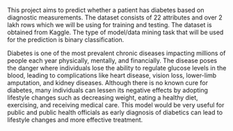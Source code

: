 This project aims to predict whether a patient has diabetes based on diagnostic measurements. The dataset consists of 22 attributes and over 2 lakh rows which we will be using for training and testing. The dataset is obtained from Kaggle. The type of model/data mining task that will be used for the prediction is binary classification.

Diabetes is one of the most prevalent chronic diseases impacting millions of people each year physically, mentally, and financially. The disease poses the danger where individuals lose the ability to regulate glucose levels in the blood, leading to complications like heart disease, vision loss, lower-limb amputation, and kidney diseases. Although there is no known cure for diabetes, many individuals can lessen its negative effects by adopting lifestyle changes such as decreasing weight, eating a healthy diet, exercising, and receiving medical care. This model would be very useful for public and public health officials as early diagnosis of diabetics can lead to lifestyle changes and more effective treatment.
